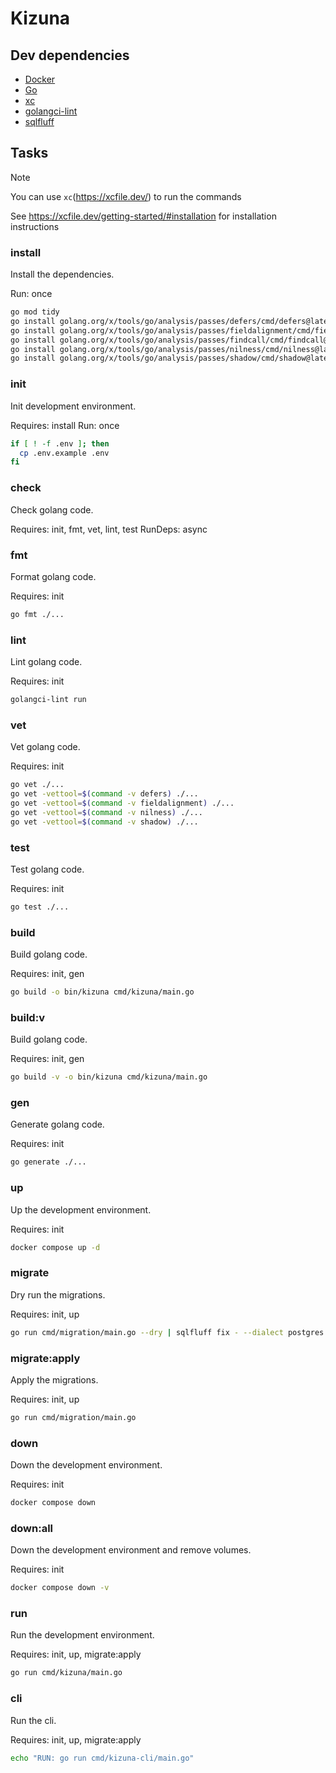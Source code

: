 # Kizuna

## Dev dependencies

- [Docker](https://www.docker.com/)
- [Go](https://go.dev//)
- [xc](https://xcfile.dev/)
- [golangci-lint](https://golangci-lint.run/)
- [sqlfluff](https://www.sqlfluff.com/)

## Tasks

> [!NOTE]
> You can use `xc`(<https://xcfile.dev/>) to run the commands
>
> See <https://xcfile.dev/getting-started/#installation> for installation instructions

### install

Install the dependencies.

Run: once

```bash
go mod tidy
go install golang.org/x/tools/go/analysis/passes/defers/cmd/defers@latest
go install golang.org/x/tools/go/analysis/passes/fieldalignment/cmd/fieldalignment@latest
go install golang.org/x/tools/go/analysis/passes/findcall/cmd/findcall@latest
go install golang.org/x/tools/go/analysis/passes/nilness/cmd/nilness@latest
go install golang.org/x/tools/go/analysis/passes/shadow/cmd/shadow@latest
```

### init

Init development environment.

Requires: install
Run: once

```bash
if [ ! -f .env ]; then
  cp .env.example .env
fi
```

### check

Check golang code.

Requires: init, fmt, vet, lint, test
RunDeps: async

### fmt

Format golang code.

Requires: init

```bash
go fmt ./...
```

### lint

Lint golang code.

Requires: init

```bash
golangci-lint run
```

### vet

Vet golang code.

Requires: init

```bash
go vet ./...
go vet -vettool=$(command -v defers) ./...
go vet -vettool=$(command -v fieldalignment) ./...
go vet -vettool=$(command -v nilness) ./...
go vet -vettool=$(command -v shadow) ./...
```

### test

Test golang code.

Requires: init

```bash
go test ./...
```

### build

Build golang code.

Requires: init, gen

```bash
go build -o bin/kizuna cmd/kizuna/main.go
```

### build:v

Build golang code.

Requires: init, gen

```bash
go build -v -o bin/kizuna cmd/kizuna/main.go
```

### gen

Generate golang code.

Requires: init

```bash
go generate ./...
```

### up

Up the development environment.

Requires: init

```bash
docker compose up -d
```

### migrate

Dry run the migrations.

Requires: init, up

```bash
go run cmd/migration/main.go --dry | sqlfluff fix - --dialect postgres
```

### migrate:apply

Apply the migrations.

Requires: init, up

```bash
go run cmd/migration/main.go
```

### down

Down the development environment.

Requires: init

```bash
docker compose down
```

### down:all

Down the development environment and remove volumes.

Requires: init

```bash
docker compose down -v
```

### run

Run the development environment.

Requires: init, up, migrate:apply

```bash
go run cmd/kizuna/main.go
```

### cli

Run the cli.

Requires: init, up, migrate:apply

```bash
echo "RUN: go run cmd/kizuna-cli/main.go"
```
